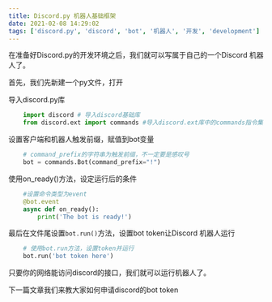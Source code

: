 ```yaml
---
title: Discord.py 机器人基础框架
date: 2021-02-08 14:29:02
tags: ['discord.py', 'discord', 'bot', '机器人', '开发', 'development']
---
```


在准备好Discord.py的开发环境之后，我们就可以写属于自己的一个Discord 机器人了。

首先，我们先新建一个py文件，打开

导入discord.py库

```python
    import discord # 导入discord基础库
    from discord.ext import commands #导入discord.ext库中的commands指令集
```

设置客户端和机器人触发前缀，赋值到bot变量

```python
    # command_prefix的字符串为触发前缀，不一定要是感叹号
    bot = commands.Bot(command_prefix="!")
```

使用on_ready()方法，设定运行后的条件

```python
    #设置命令类型为event
    @bot.event
    async def on_ready():
        print('The bot is ready!')
```

最后在文件尾设置`bot.run()`方法，设置bot token让Discord 机器人运行

```python
    # 使用bot.run方法，设置token并运行
    bot.run('bot token here')
```

只要你的网络能访问discord的接口，我们就可以运行机器人了。

下一篇文章我们来教大家如何申请discord的bot token